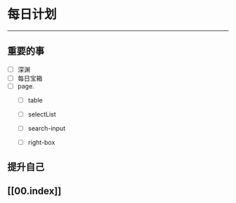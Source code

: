 
# 每日计划
---
## 重要的事

- [ ]  深渊
- [ ]  每日宝箱
- [ ]  page. 
    - [ ] table 
    - [ ] selectList
    - [ ] search-input
    - [ ] right-box



## 提升自己

  



## [[00.index]]










